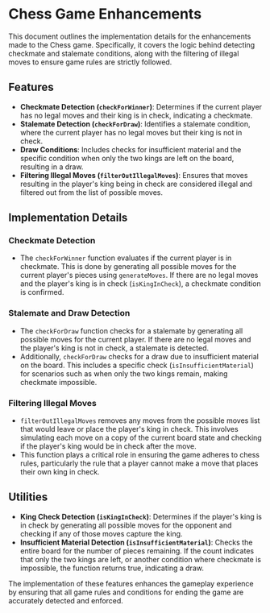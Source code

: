 # Chess Game Enhancements

This document outlines the implementation details for the enhancements made to the Chess game. Specifically, it covers the logic behind detecting checkmate and stalemate conditions, along with the filtering of illegal moves to ensure game rules are strictly followed.

## Features

- **Checkmate Detection (`checkForWinner`)**: Determines if the current player has no legal moves and their king is in check, indicating a checkmate.
- **Stalemate Detection (`checkForDraw`)**: Identifies a stalemate condition, where the current player has no legal moves but their king is not in check.
- **Draw Conditions**: Includes checks for insufficient material and the specific condition when only the two kings are left on the board, resulting in a draw.
- **Filtering Illegal Moves (`filterOutIllegalMoves`)**: Ensures that moves resulting in the player's king being in check are considered illegal and filtered out from the list of possible moves.

## Implementation Details

### Checkmate Detection

- The `checkForWinner` function evaluates if the current player is in checkmate. This is done by generating all possible moves for the current player's pieces using `generateMoves`. If there are no legal moves and the player's king is in check (`isKingInCheck`), a checkmate condition is confirmed.

### Stalemate and Draw Detection

- The `checkForDraw` function checks for a stalemate by generating all possible moves for the current player. If there are no legal moves and the player's king is not in check, a stalemate is detected.
- Additionally, `checkForDraw` checks for a draw due to insufficient material on the board. This includes a specific check (`isInsufficientMaterial`) for scenarios such as when only the two kings remain, making checkmate impossible.

### Filtering Illegal Moves

- `filterOutIllegalMoves` removes any moves from the possible moves list that would leave or place the player's king in check. This involves simulating each move on a copy of the current board state and checking if the player's king would be in check after the move.
- This function plays a critical role in ensuring the game adheres to chess rules, particularly the rule that a player cannot make a move that places their own king in check.

## Utilities

- **King Check Detection (`isKingInCheck`)**: Determines if the player's king is in check by generating all possible moves for the opponent and checking if any of those moves capture the king.
- **Insufficient Material Detection (`isInsufficientMaterial`)**: Checks the entire board for the number of pieces remaining. If the count indicates that only the two kings are left, or another condition where checkmate is impossible, the function returns true, indicating a draw.

The implementation of these features enhances the gameplay experience by ensuring that all game rules and conditions for ending the game are accurately detected and enforced.
